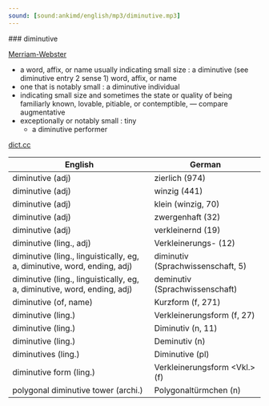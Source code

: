 ```yaml
---
sound: [sound:ankimd/english/mp3/diminutive.mp3]
---
```


\### diminutive

[Merriam-Webster](https://www.merriam-webster.com/dictionary/diminutive)

- a word, affix, or name usually indicating small size : a diminutive (see diminutive entry 2 sense 1) word, affix, or name
- one that is notably small : a diminutive individual
- indicating small size and sometimes the state or quality of being familiarly known, lovable, pitiable, or contemptible, — compare augmentative
- exceptionally or notably small : tiny
    - a diminutive performer

[dict.cc](https://www.dict.cc/diminutive)

| English        | German       |
| -------------- | ------------ |
| diminutive (adj) | zierlich (974) |
| diminutive (adj) | winzig (441) |
| diminutive (adj) | klein (winzig, 70) |
| diminutive (adj) | zwergenhaft (32) |
| diminutive (adj) | verkleinernd (19) |
| diminutive (ling., adj) | Verkleinerungs- (12) |
| diminutive (ling., linguistically, eg, a, diminutive, word, ending, adj) | diminutiv (Sprachwissenschaft, 5) |
| diminutive (ling., linguistically, eg, a, diminutive, word, ending, adj) | deminutiv (Sprachwissenschaft) |
| diminutive (of, name) | Kurzform (f, 271) |
| diminutive (ling.) | Verkleinerungsform (f, 27) |
| diminutive (ling.) | Diminutiv (n, 11) |
| diminutive (ling.) | Deminutiv (n) |
| diminutives (ling.) | Diminutive (pl) |
| diminutive form (ling.) | Verkleinerungsform <Vkl.> (f) |
| polygonal diminutive tower (archi.) | Polygonaltürmchen (n) |
